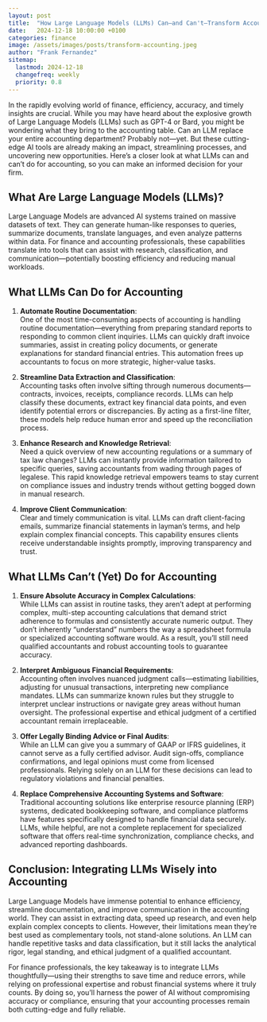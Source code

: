 ```yaml
---
layout: post
title:  "How Large Language Models (LLMs) Can—and Can't—Transform Accounting for Finance Professionals"
date:   2024-12-18 10:00:00 +0100
categories: finance
image: /assets/images/posts/transform-accounting.jpeg
author: "Frank Fernandez"
sitemap:
  lastmod: 2024-12-18
  changefreq: weekly
  priority: 0.8
---
```

In the rapidly evolving world of finance, efficiency, accuracy, and timely insights are crucial. While you may have heard about the explosive growth of Large Language Models (LLMs) such as GPT-4 or Bard, you might be wondering what they bring to the accounting table. Can an LLM replace your entire accounting department? Probably not—yet. But these cutting-edge AI tools are already making an impact, streamlining processes, and uncovering new opportunities. Here’s a closer look at what LLMs can and can’t do for accounting, so you can make an informed decision for your firm.

## What Are Large Language Models (LLMs)?

Large Language Models are advanced AI systems trained on massive datasets of text. They can generate human-like responses to queries, summarize documents, translate languages, and even analyze patterns within data. For finance and accounting professionals, these capabilities translate into tools that can assist with research, classification, and communication—potentially boosting efficiency and reducing manual workloads.

## What LLMs Can Do for Accounting

1. **Automate Routine Documentation**:  
   One of the most time-consuming aspects of accounting is handling routine documentation—everything from preparing standard reports to responding to common client inquiries. LLMs can quickly draft invoice summaries, assist in creating policy documents, or generate explanations for standard financial entries. This automation frees up accountants to focus on more strategic, higher-value tasks.

2. **Streamline Data Extraction and Classification**:  
   Accounting tasks often involve sifting through numerous documents—contracts, invoices, receipts, compliance records. LLMs can help classify these documents, extract key financial data points, and even identify potential errors or discrepancies. By acting as a first-line filter, these models help reduce human error and speed up the reconciliation process.

3. **Enhance Research and Knowledge Retrieval**:  
   Need a quick overview of new accounting regulations or a summary of tax law changes? LLMs can instantly provide information tailored to specific queries, saving accountants from wading through pages of legalese. This rapid knowledge retrieval empowers teams to stay current on compliance issues and industry trends without getting bogged down in manual research.

4. **Improve Client Communication**:  
   Clear and timely communication is vital. LLMs can draft client-facing emails, summarize financial statements in layman’s terms, and help explain complex financial concepts. This capability ensures clients receive understandable insights promptly, improving transparency and trust.

## What LLMs Can’t (Yet) Do for Accounting

1. **Ensure Absolute Accuracy in Complex Calculations**:  
   While LLMs can assist in routine tasks, they aren’t adept at performing complex, multi-step accounting calculations that demand strict adherence to formulas and consistently accurate numeric output. They don’t inherently “understand” numbers the way a spreadsheet formula or specialized accounting software would. As a result, you’ll still need qualified accountants and robust accounting tools to guarantee accuracy.

2. **Interpret Ambiguous Financial Requirements**:  
   Accounting often involves nuanced judgment calls—estimating liabilities, adjusting for unusual transactions, interpreting new compliance mandates. LLMs can summarize known rules but they struggle to interpret unclear instructions or navigate grey areas without human oversight. The professional expertise and ethical judgment of a certified accountant remain irreplaceable.

3. **Offer Legally Binding Advice or Final Audits**:  
   While an LLM can give you a summary of GAAP or IFRS guidelines, it cannot serve as a fully certified advisor. Audit sign-offs, compliance confirmations, and legal opinions must come from licensed professionals. Relying solely on an LLM for these decisions can lead to regulatory violations and financial penalties.

4. **Replace Comprehensive Accounting Systems and Software**:  
   Traditional accounting solutions like enterprise resource planning (ERP) systems, dedicated bookkeeping software, and compliance platforms have features specifically designed to handle financial data securely. LLMs, while helpful, are not a complete replacement for specialized software that offers real-time synchronization, compliance checks, and advanced reporting dashboards.

## Conclusion: Integrating LLMs Wisely into Accounting

Large Language Models have immense potential to enhance efficiency, streamline documentation, and improve communication in the accounting world. They can assist in extracting data, speed up research, and even help explain complex concepts to clients. However, their limitations mean they’re best used as complementary tools, not stand-alone solutions. An LLM can handle repetitive tasks and data classification, but it still lacks the analytical rigor, legal standing, and ethical judgment of a qualified accountant.

For finance professionals, the key takeaway is to integrate LLMs thoughtfully—using their strengths to save time and reduce errors, while relying on professional expertise and robust financial systems where it truly counts. By doing so, you’ll harness the power of AI without compromising accuracy or compliance, ensuring that your accounting processes remain both cutting-edge and fully reliable.